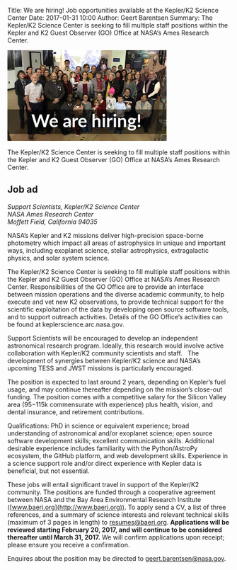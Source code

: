 Title: We are hiring! Job opportunities available at the Kepler/K2 Science Center
Date: 2017-01-31 10:00
Author: Geert Barentsen
Summary: The Kepler/K2 Science Center is seeking to fill multiple staff positions within the Kepler and K2 Guest Observer (GO) Office at NASA’s Ames Research Center.

<img src="images/we-are-hiring-banner.jpg">

The Kepler/K2 Science Center is seeking to fill multiple staff positions within the Kepler and K2 Guest Observer (GO) Office at NASA’s Ames Research Center.

## Job ad

<i>Support Scientists, Kepler/K2 Science Center</i><br>
<i>NASA Ames Research Center</i><br>
<i>Moffett Field, California 94035</i>

NASA’s Kepler and K2 missions deliver high-precision space-borne photometry which impact all areas of astrophysics in unique and important ways, including exoplanet science, stellar astrophysics, extragalactic physics, and solar system science.

The Kepler/K2 Science Center is seeking to fill multiple staff positions within the Kepler and K2 Guest Observer (GO) Office at NASA’s Ames Research Center.  Responsibilities of the GO Office are to provide an interface between mission operations and the diverse academic community, to help execute and vet new K2 observations, to provide technical support for the scientific exploitation of the data by developing open source software tools, and to support outreach activities.  Details of the GO Office’s activities can be found at keplerscience.arc.nasa.gov.

Support Scientists will be encouraged to develop an independent astronomical research program.  Ideally, this research would involve active collaboration with Kepler/K2 community scientists and staff.   The development of synergies between Kepler/K2 science and NASA’s upcoming TESS and JWST missions is particularly encouraged.

The position is expected to last around 2 years, depending on Kepler’s fuel usage, and may continue thereafter depending on the mission’s close-out funding.  The position comes with a competitive salary for the Silicon Valley area ($95-$115k commensurate with experience) plus health, vision, and dental insurance, and retirement contributions.

Qualifications: PhD in science or equivalent experience; broad understanding of astronomical and/or exoplanet science; open source software development skills; excellent communication skills.  Additional desirable experience includes familiarity with the Python/AstroPy ecosystem, the GitHub platform, and web development skills.  Experience in a science support role and/or direct experience with Kepler data is beneficial, but not essential.

These jobs will entail significant travel in support of the Kepler/K2 community.  The positions are funded through a cooperative agreement between NASA and the Bay Area Environmental Research Institute ([www.baeri.org](http://www.baeri.org)).
To apply send a CV, a list of three references, and a summary of science interests and relevant technical skills (maximum of 3 pages in length) to [resumes@baeri.org](mailto:resumes@baeri.org).  **Applications will be reviewed starting February 20, 2017, and will continue to be considered thereafter until March 31, 2017.** We will confirm applications upon receipt; please ensure you receive a confirmation.

Enquires about the position may be directed to [geert.barentsen@nasa.gov](mailto:geert.barentsen@nasa.gov).